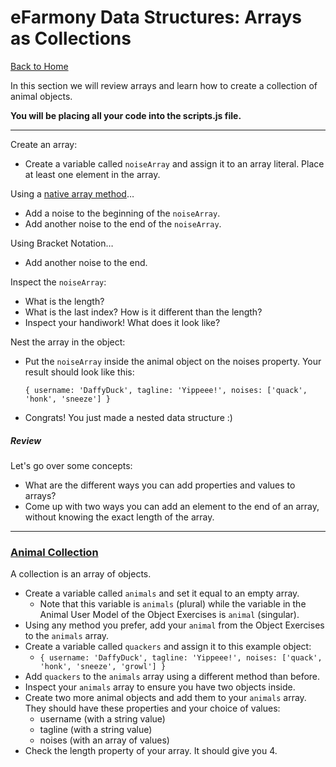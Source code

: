 # eFarmony Data Structures: Arrays as Collections

[Back to Home](https://github.com/bgando/JS102)

In this section we will review arrays and learn how to create a collection of animal objects.

**You will be placing all your code into the scripts.js file.** 

---

Create an array:

- Create a variable called `noiseArray` and assign it to an array literal. Place at least one element in the array.

Using a [native array method](http://www.w3schools.com/jsref/jsref_obj_array.asp)…

- Add a noise to the beginning of the `noiseArray`.
- Add another noise to the end of the `noiseArray`.


Using Bracket Notation…

- Add another noise to the end.

Inspect the `noiseArray`:

- What is the length?
- What is the last index? How is it different than the length?
- Inspect your handiwork! What does it look like?


Nest the array in the object:
- Put the `noiseArray` inside the animal object on the noises property. Your result should look like this:

  `{ username: 'DaffyDuck', tagline: 'Yippeee!', noises: ['quack', 'honk', 'sneeze'] }`
  
- Congrats! You just made a nested data structure :)  


##### Review
Let's go over some concepts:

- What are the different ways you can add properties and values to arrays? 
- Come up with two ways you can add an element to the end of an array, without knowing the exact length of the array. 

---


### [Animal Collection](id:collection)
A collection is an array of objects. 

- Create a variable called `animals` and set it equal to an empty array.
  - Note that this variable is `animals` (plural) while the variable in the Animal User Model of the Object Exercises is `animal` (singular).
- Using any method you prefer, add your `animal` from the Object Exercises to the `animals` array.
- Create a variable called `quackers` and assign it to this example object:
  - `{ username: 'DaffyDuck', tagline: 'Yippeee!', noises: ['quack', 'honk', 'sneeze', 'growl'] }`
- Add `quackers` to the `animals` array using a different method than before.
- Inspect your `animals` array to ensure you have two objects inside.
- Create two more animal objects and add them to your `animals` array.  They should have these properties and your choice of values: 
  - username (with a string value) 
  - tagline (with a string value)
  - noises (with an array of values)
- Check the length property of your array. It should give you 4.
